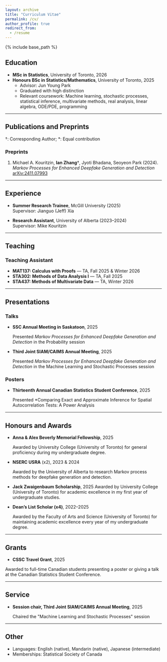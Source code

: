 ```yaml
---
layout: archive
title: "Curriculum Vitae"
permalink: /cv/
author_profile: true
redirect_from:
  - /resume
---
```


{% include base_path %}

## Education
- **MSc in Statistics**, University of Toronto, 2026  
- **Honours BSc in Statistics/Mathematics**, University of Toronto, 2025  
  - Advisor: Jun Young Park  
  - Graduated with high distinction  
  - Relevant coursework: Machine learning, stochastic processes, statistical inference, multivariate methods, real analysis, linear algebra, ODE/PDE, programming 

---

## Publications and Preprints
†: Corresponding Author; *: Equal contribution  

### Preprints
1. Michael A. Kouritzin, **Ian Zhang**†, Jyoti Bhadana, Seoyeon Park (2024).  
   *Markov Processes for Enhanced Deepfake Generation and Detection*  
   [arXiv:2411.07993](https://arxiv.org/abs/2411.07993)

---

## Experience
- **Summer Research Trainee**, McGill University (2025)  
  Supervisor: Jianguo (Jeff) Xia

- **Research Assistant**, University of Alberta (2023–2024)  
  Supervisor: Mike Kouritzin

---

## Teaching
### Teaching Assistant
- **MAT137: Calculus with Proofs** — TA, Fall 2025 & Winter 2026  
- **STA302: Methods of Data Analysis I** — TA, Fall 2025  
- **STA437: Methods of Multivariate Data** — TA, Winter 2026

---

## Presentations
### Talks
- **SSC Annual Meeting in Saskatoon**, 2025

  Presented *Markov Processes for Enhanced Deepfake Generation and Detection* in the Probability session 
- **Third Joint SIAM/CAIMS Annual Meeting**, 2025

   Presented *Markov Processes for Enhanced Deepfake Generation and Detection* in the Machine Learning and Stochastic Processes session 

### Posters
- **Thirteenth Annual Canadian Statistics Student Conference**, 2025

  Presented *Comparing Exact and Approximate Inference for Spatial Autocorrelation Tests: A Power Analysis

---

## Honours and Awards
- **Anna & Alex Beverly Memorial Fellowship**, 2025
  
  Awarded by University College (University of Toronto) for general proficiency during my undergraduate degree.
- **NSERC USRA** (x2), 2023 & 2024
  
  Awarded by the University of Alberta to research Markov process methods for deepfake generation and detection.
- **Jack Zwaigenbaum Scholarship**, 2025
  Awarded by University College (University of Toronto) for academic excellence in my first year
of undergraduate studies.
- **Dean’s List Scholar (x4)**, 2022–2025
  
  Awarded by the Faculty of Arts and Science (University of Toronto) for maintaining academic
excellence every year of my undergraduate degree.

---

## Grants
- **CSSC Travel Grant**, 2025
  
Awarded to full-time Canadian students presenting a poster or giving a talk at the Canadian
Statistics Student Conference.

---

## Service
- **Session chair, Third Joint SIAM/CAIMS Annual Meeting**, 2025

  Chaired the "Machine Learning and Stochastic Processes" session
---

## Other
- Languages: English (native), Mandarin (native), Japanese (intermediate)  
- Memberships: Statistical Society of Canada
